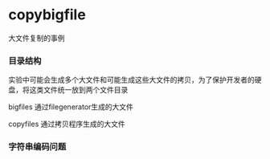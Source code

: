# copybigfile

大文件复制的事例


### 目录结构

实验中可能会生成多个大文件和可能生成这些大文件的拷贝，为了保护开发者的硬盘，将这类文件统一放到两个文件目录

bigfiles
通过filegenerator生成的大文件

copyfiles
通过拷贝程序生成的大文件


### 字符串编码问题